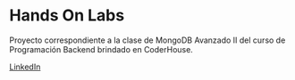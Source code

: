 # Hands On Labs
Proyecto correspondiente a la clase de MongoDB Avanzado II del curso de Programación Backend brindado en CoderHouse.

[LinkedIn](https://www.linkedin.com/in/omar-jesus-manias/)